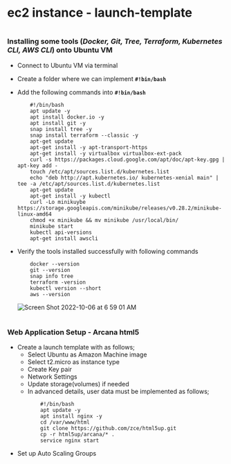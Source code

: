 # ec2 instance - launch-template

# <h3>Installing some tools (_Docker, Git, Tree, Terraform, Kubernetes CLI, AWS CLI_) onto Ubuntu VM</h3>

- Connect to Ubuntu VM via terminal
- Create a folder where we can implement **`#!bin/bash`**
- Add the following commands into **`#!bin/bash`**
    ```
        #!/bin/bash
        apt update -y
        apt install docker.io -y
        apt install git -y
        snap install tree -y
        snap install terraform --classic -y
        apt-get update 
        apt-get install -y apt-transport-https 
        apt-get install -y virtualbox virtualbox-ext-pack
        curl -s https://packages.cloud.google.com/apt/doc/apt-key.gpg | apt-key add - 
        touch /etc/apt/sources.list.d/kubernetes.list 
        echo "deb http://apt.kubernetes.io/ kubernetes-xenial main" | tee -a /etc/apt/sources.list.d/kubernetes.list 
        apt-get update 
        apt-get install -y kubectl 
        curl -Lo minikuybe https://storage.googleapis.com/minikube/releases/v0.28.2/minikube-linux-amd64 
        chmod +x minikube && mv minikube /usr/local/bin/
        minikube start 
        kubectl api-versions
        apt-get install awscli
    ```
- Verify the tools installed successfully with following commands
    ```
        docker --version
        git --version
        snap info tree
        terraform -version
        kubectl version --short
        aws --version
    ```
    
    ![Screen Shot 2022-10-06 at 6 59 01 AM](https://user-images.githubusercontent.com/86754468/194418071-b9d9563b-2caf-4013-aabd-069fd3a5b440.png)


# <h3>Web Application Setup - Arcana html5</h3>

- Create a launch template with as follows;
    - Select Ubuntu as Amazon Machine image
    - Select t2.micro as instance type
    - Create Key pair
    - Network Settings
    - Update storage(volumes) if needed
    - In advanced details, user data must be implemented as follows;
        ```
            #!/bin/bash
            apt update -y
            apt install nginx -y
            cd /var/www/html
            git clone https://github.com/zce/html5up.git
            cp -r html5up/arcana/* .
            service nginx start
        ```
- Set up Auto Scaling Groups
    
